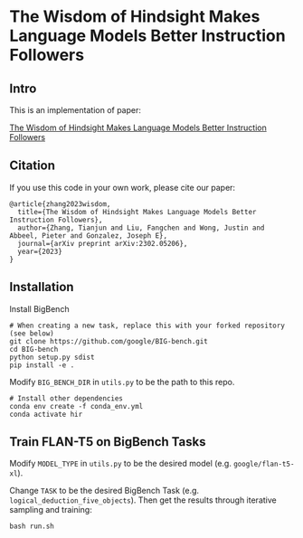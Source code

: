 # The Wisdom of Hindsight Makes Language Models Better Instruction Followers

## Intro

This is an implementation of paper: 

<a href="https://arxiv.org/pdf/2302.05206.pdf">The Wisdom of Hindsight Makes Language Models
Better Instruction Followers</a>

## Citation
If you use this code in your own work, please cite our paper:
```
@article{zhang2023wisdom,
  title={The Wisdom of Hindsight Makes Language Models Better Instruction Followers},
  author={Zhang, Tianjun and Liu, Fangchen and Wong, Justin and Abbeel, Pieter and Gonzalez, Joseph E},
  journal={arXiv preprint arXiv:2302.05206},
  year={2023}
}
```

## Installation
Install BigBench
```
# When creating a new task, replace this with your forked repository (see below)
git clone https://github.com/google/BIG-bench.git
cd BIG-bench
python setup.py sdist
pip install -e .
```
Modify ```BIG_BENCH_DIR``` in ```utils.py``` to be the path to this repo.
```
# Install other dependencies
conda env create -f conda_env.yml
conda activate hir
```

## Train FLAN-T5 on BigBench Tasks
Modify ```MODEL_TYPE``` in ```utils.py``` to be the desired model (e.g. ```google/flan-t5-xl```).

Change ```TASK``` to be the desired BigBench Task (e.g. ```logical_deduction_five_objects```). Then get the results through iterative sampling and training:
```
bash run.sh
```